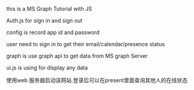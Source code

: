 this is a MS Graph Tutorial with JS

Auth.js for sign in and sign out

config is record app id and password

user need to sign in to get their email/calendar/presence status

graph is use graph api to get data from MS graph Server

ui.js is using for display any data

使用web 服务器启动该网站.登录后可以在present里面查询其他人的在线状态

